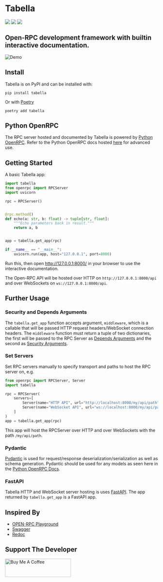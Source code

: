# Tabella

![](https://img.shields.io/badge/License-ApacheV2-blue.svg)
![](https://img.shields.io/badge/code%20style-black-000000.svg)
![](https://img.shields.io/pypi/v/tabella.svg)

## Open-RPC development framework with builtin interactive documentation.

![Demo](https://gitlab.com/mburkard/tabella/-/raw/main/docs/demo.png)

## Install

Tabella is on PyPI and can be installed with:

```shell
pip install tabella
```

Or with [Poetry](https://python-poetry.org/)

```shell
poetry add tabella
```

## Python OpenRPC

The RPC server hosted and documented by Tabella is powered
by [Python OpenRPC](https://gitlab.com/mburkard/openrpc). Refer to the Python OpenRPC
docs hosted [here](https://python-openrpc.burkard.cloud/) for advanced use.

## Getting Started

A basic Tabella app:

```python
import tabella
from openrpc import RPCServer
import uvicorn

rpc = RPCServer()


@rpc.method()
def echo(a: str, b: float) -> tuple[str, float]:
    """Echo parameters back in result."""
    return a, b


app = tabella.get_app(rpc)

if __name__ == "__main__":
    uvicorn.run(app, host="127.0.0.1", port=8000)
```

Run this, then open http://127.0.0.1:8000/ in your browser to use the interactive
documentation.

The Open-RPC API will be hosted over HTTP on `http://127.0.0.1:8000/api` and over
WebSockets on `ws://127.0.0.1:8000/api`.

## Further Usage

### Security and Depends Arguments

The `tabella.get_app` function accepts argument, `middleware`, which is a callable that
will be passed HTTP request headers/WebSocket connection headers. The `middleware`
function must return a tuple of two dictionaries, the first will be passed to the
RPC Server as
[Depends Arguments](https://python-openrpc.burkard.cloud/security/depends_arguments)
and the second as
[Security Arguments](https://python-openrpc.burkard.cloud/security/schemes).

### Set Servers

Set RPC servers manually to specify transport and paths to host the RPC server on, e.g.

```python
from openrpc import RPCServer, Server
import tabella

rpc = RPCServer(
    servers=[
        Server(name="HTTP API", url="http://localhost:8000/my/api/path"),
        Server(name="WebSocket API", url="ws://localhost:8000/my/api/path"),
    ]
)
app = tabella.get_app(rpc)
```

This app will host the RPCServer over HTTP and over WebSockets with the
path `/my/api/path`.

### Pydantic

[Pydantic](https://docs.pydantic.dev/latest/) is used for request/response
deserialization/serialization as well as schema generation. Pydantic should be used for
any models as seen here in
the [Python OpenRPC Docs](https://python-openrpc.burkard.cloud/basics#pydantic-for-data-models).

### FastAPI

Tabella HTTP and WebSocket server hosting is uses
[FastAPI](https://fastapi.tiangolo.com/). The app returned by `tabella.get_app` is a
FastAPI app.

## Inspired By

- [OPEN-RPC Playground](https://playground.open-rpc.org/)
- [Swagger](https://swagger.io/)
- [Redoc](https://github.com/Redocly/redoc)

## Support The Developer

<a href="https://www.buymeacoffee.com/mburkard" target="_blank">
  <img src="https://cdn.buymeacoffee.com/buttons/v2/default-blue.png"
       width="217"
       height="60"
       alt="Buy Me A Coffee">
</a>
